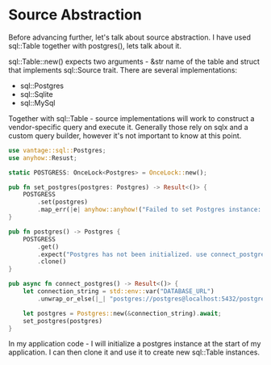 # Source Abstraction

Before advancing further, let's talk about source abstraction. I have used sql::Table together
with postgres(), lets talk about it.

sql::Table::new() expects two arguments - &str name of the table and struct that implements
sql::Source trait. There are several implementations:

- sql::Postgres
- sql::Sqlite
- sql::MySql

Together with sql::Table - source implementations will work to construct a vendor-specific query
and execute it. Generally those rely on sqlx and a custom query builder, however it's not important
to know at this point.

```rust
use vantage::sql::Postgres;
use anyhow::Resust;

static POSTGRESS: OnceLock<Postgres> = OnceLock::new();

pub fn set_postgres(postgres: Postgres) -> Result<()> {
    POSTGRESS
        .set(postgres)
        .map_err(|e| anyhow::anyhow!("Failed to set Postgres instance: {:?}", e))
}

pub fn postgres() -> Postgres {
    POSTGRESS
        .get()
        .expect("Postgres has not been initialized. use connect_postgress()")
        .clone()
}

pub async fn connect_postgres() -> Result<()> {
    let connection_string = std::env::var("DATABASE_URL")
        .unwrap_or_else(|_| "postgres://postgres@localhost:5432/postgres".to_string());

    let postgres = Postgres::new(&connection_string).await;
    set_postgres(postgres)
}
```

In my application code - I will initialize a postgres instance at the start of my application. I
can then clone it and use it to create new sql::Table instances.
